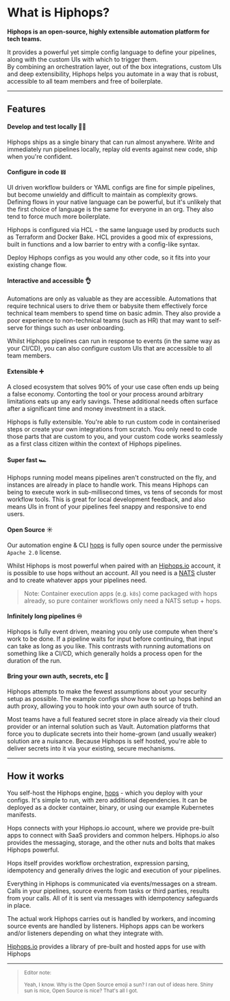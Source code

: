 # What is Hiphops?

**Hiphops is an open-source, highly extensible automation platform for tech teams.**

It provides a powerful yet simple config language to define your pipelines, along with the custom UIs with which to trigger them.<br>
By combining an orchestration layer, out of the box integrations, custom UIs and deep extensibility, Hiphops helps you automate in a way that is robust, accessible to all team members and free of boilerplate.

---

## Features

#### Develop and test locally 👩‍💻

Hiphops ships as a single binary that can run almost anywhere. Write and immediately run pipelines locally, replay old events against new code, ship when you're confident.


#### Configure in code 𝍌

UI driven workflow builders or YAML configs are fine for simple pipelines, but become unwieldy and difficult to maintain as complexity grows.
Defining flows in your native language can be powerful, but it's unlikely that the first choice of language is the same for everyone in an org. They also tend to force much more boilerplate.

Hiphops is configured via HCL - the same language used by products such as Terraform and Docker Bake. HCL provides a good mix of expressions, built in functions and a low barrier to entry with a config-like syntax.

Deploy Hiphops configs as you would any other code, so it fits into your existing change flow.


#### Interactive and accessible 👌

Automations are only as valuable as they are accessible. Automations that require technical users to drive them or babysite them effectively force technical team members to spend time on basic admin. They also provide a poor experience to non-technical teams (such as HR) that may want to self-serve for things such as user onboarding.

Whilst Hiphops pipelines can run in response to events (in the same way as your CI/CD), you can also configure custom UIs that are accessible to all team members. 


#### Extensible ➕

A closed ecosystem that solves 90% of your use case often ends up being a false economy. Contorting the tool or your process around arbitrary limitations eats up any early savings. These additional needs often surface after a significant time and money investment in a stack.

Hiphops is fully extensible. You're able to run custom code in containerised steps or create your own integrations from scratch. You only need to code those parts that are custom to you, and your custom code works seamlessly as a first class citizen within the context of Hiphops pipelines.

#### Super fast 🏎

Hiphops running model means pipelines aren't constructed on the fly, and instances are already in place to handle work. This means Hiphops can being to execute work in sub-millisecond times, vs tens of seconds for most workflow tools. This is great for local development feedback, and also means UIs in front of your pipelines feel snappy and responsive to end users.

#### Open Source ☀️

Our automation engine & CLI [hops](https://github.com/hiphops-io/hops) is fully open source under the permissive `Apache 2.0` license.

Whilst Hiphops is most powerful when paired with an [Hiphops.io](https://www.hiphops.io) account, it is possible to use hops without an account. All you need is a [NATS](https://nats.io/) cluster and to create whatever apps your pipelines need.

> Note: Container execution apps (e.g. `k8s`) come packaged with hops already, so pure container workflows only need a NATS setup + hops.


#### Infinitely long pipelines ♾

Hiphops is fully event driven, meaning you only use compute when there's work to be done. If a pipeline waits for input before continuing, that input can take as long as you like. This contrasts with running automations on something like a CI/CD, which generally holds a process open for the duration of the run.


#### Bring your own auth, secrets, etc 🔐

Hiphops attempts to make the fewest assumptions about your security setup as possible. The example configs show how to set up hops behind an auth proxy, allowing you to hook into your own auth source of truth.

Most teams have a full featured secret store in place already via their cloud provider or an internal solution such as Vault. Automation platforms that force you to duplicate secrets into their home-grown (and usually weaker) solution are a nuisance. Because Hiphops is self hosted, you're able to deliver secrets into it via your existing, secure mechanisms.

---

## How it works

You self-host the Hiphops engine, [hops](https://github.com/hiphops-io/hops) - which you deploy with your configs. It's simple to run, with zero additional dependencies. It can be deployed as a docker container, binary, or using our example Kubernetes manifests.

Hops connects with your Hiphops.io account, where we provide pre-built apps to connect with SaaS providers and common helpers. Hiphops.io also provides the messaging, storage, and the other nuts and bolts that makes Hiphops powerful.

Hops itself provides workflow orchestration, expression parsing, idempotency and generally drives the logic and execution of your pipelines.

Everything in Hiphops is communicated via events/messages on a stream. Calls in your pipelines, source events from tasks or third parties, results from your calls. All of it is sent via messages with idempotency safeguards in place.

The actual work Hiphops carries out is handled by workers, and incoming source events are handled by listeners. Hiphops apps can be workers and/or listeners depending on what they integrate with.

[Hiphops.io](https://www.hiphops.io) provides a library of pre-built and hosted apps for use with Hiphops

---

> <small>Editor note:</small>
>
> <small>Yeah, I know. Why is the Open Source emoji a sun? I ran out of ideas here. Shiny sun is nice, Open Source is nice? That's all I got.</small>
